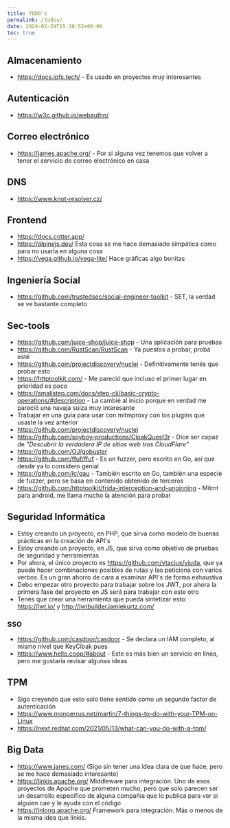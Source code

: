```yaml
---
title: TODO's
permalink: /todos/
date: 2024-02-29T15:38:52+06:00
toc: true
---
```


## Almacenamiento
* https://docs.ipfs.tech/ - Es usado en proyectos muy interesantes

## Autenticación
* https://w3c.github.io/webauthn/

## Correo electrónico
* https://james.apache.org/ - Por si alguna vez tenemos que volver a tener el servicio de correo electrónico en casa

## DNS
* https://www.knot-resolver.cz/

## Frontend
* https://docs.cotter.app/
* https://alpinejs.dev/ Esta cosa se me hace demasiado simpática como para no usarla en alguna cosa
* https://vega.github.io/vega-lite/ Hace gráficas algo bonitas

## Ingeniería Social
* https://github.com/trustedsec/social-engineer-toolkit - SET, la verdad se ve bastante completo

## Sec-tools
* https://github.com/juice-shop/juice-shop - Una aplicación para pruebas
* https://github.com/RustScan/RustScan - Ya puestos a probar, probá esté
* https://github.com/projectdiscovery/nuclei - Definitivamente tenés que probar esto
* https://httptoolkit.com/ - Me pareció que incluso el primer lugar en prioridad es poco
* https://smallstep.com/docs/step-cli/basic-crypto-operations/#description - La cambié al inicio porque en verdad me pareció una navaja suiza muy interesante
* Trabajar en una guía para usar con mitmproxy con los plugins que usaste la vez anterior
* https://github.com/projectdiscovery/nuclei
* https://github.com/spyboy-productions/CloakQuest3r - Dice ser capaz de *"Descubrir la verdadera IP de sitios web tras CloudFlare"*
* https://github.com/OJ/gobuster 
* https://github.com/ffuf/ffuf - Es un fuzzer, pero escrito en Go, así que desde ya lo considero genial
* https://github.com/lc/gau - También escrito en Go, también una especie de fuzzer, pero se basa en contenido obtenido de terceros
* https://github.com/httptoolkit/frida-interception-and-unpinning - Mitmt para android, me llama mucho la atención para probar

## Seguridad Informática
* Estoy creando un proyecto, en PHP, que sirva como modelo de buenas prácticas en la creación de API's
* Estoy creando un proyecto, en JS, que sirva como objetivo de pruebas de seguridad y herramientas
* Por ahora, el único proyecto es https://github.com/vtacius/viuda, que ya puede hacer combinaciones posibles de rutas y las peticiona con varios verbos. Es un gran ahorro de cara a examinar API's de forma exhaustiva
* Debo empezar otro proyecto para trabajar sobre los JWT, por ahora la primera fase del proyecto en JS será para trabajar con este otro
* Tenés que crear una herramienta que pueda sintetizar esto: https://jwt.io/ y http://jwtbuilder.jamiekurtz.com/

### SSO
* https://github.com/casdoor/casdoor - Se declara un IAM completo, al mismo nivel que KeyCloak pues
* https://www.hello.coop/#about - Este es más bien un servicio en línea, pero me gustaría revisar algunas ideas

## TPM
* Sigo creyendo que esto solo tiene sentido como un segundo factor de autenticación
* https://www.monperrus.net/martin/7-things-to-do-with-your-TPM-on-Linux
* https://next.redhat.com/2021/05/13/what-can-you-do-with-a-tpm/

## Big Data
* https://www.janes.com/ (Sigo sin tener una idea clara de que hace, pero se me hace demasiado interesante)
* https://linkis.apache.org/ Middleware para integración. Uno de esos proyectos de Apache que prometen mucho, pero que solo parecen ser un desarrollo específico de alguna compañía que lo publica para ver si alguien cae y le ayuda con el código
* https://inlong.apache.org/ Framework para integración. Más o menos de la misma idea que linkis.
